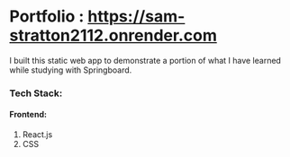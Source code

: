 # Portfolio : https://sam-stratton2112.onrender.com

I built this static web app to demonstrate  a portion of what I have learned while studying with Springboard. 

### Tech Stack: 
#### Frontend:
1. React.js
2. CSS